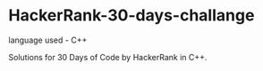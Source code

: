 # HackerRank-30-days-challange
language used - C++

Solutions for 30 Days of Code by HackerRank in C++.
